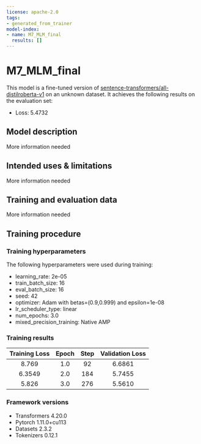 ```yaml
---
license: apache-2.0
tags:
- generated_from_trainer
model-index:
- name: M7_MLM_final
  results: []
---
```


<!-- This model card has been generated automatically according to the information the Trainer had access to. You
should probably proofread and complete it, then remove this comment. -->

# M7_MLM_final

This model is a fine-tuned version of [sentence-transformers/all-distilroberta-v1](https://huggingface.co/sentence-transformers/all-distilroberta-v1) on an unknown dataset.
It achieves the following results on the evaluation set:
- Loss: 5.4732

## Model description

More information needed

## Intended uses & limitations

More information needed

## Training and evaluation data

More information needed

## Training procedure

### Training hyperparameters

The following hyperparameters were used during training:
- learning_rate: 2e-05
- train_batch_size: 16
- eval_batch_size: 16
- seed: 42
- optimizer: Adam with betas=(0.9,0.999) and epsilon=1e-08
- lr_scheduler_type: linear
- num_epochs: 3.0
- mixed_precision_training: Native AMP

### Training results

| Training Loss | Epoch | Step | Validation Loss |
|:-------------:|:-----:|:----:|:---------------:|
| 8.769         | 1.0   | 92   | 6.6861          |
| 6.3549        | 2.0   | 184  | 5.7455          |
| 5.826         | 3.0   | 276  | 5.5610          |


### Framework versions

- Transformers 4.20.0
- Pytorch 1.11.0+cu113
- Datasets 2.3.2
- Tokenizers 0.12.1

